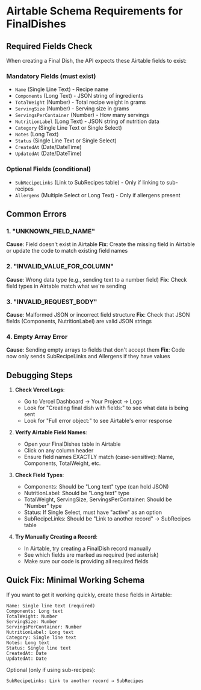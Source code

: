 # Airtable Schema Requirements for FinalDishes

## Required Fields Check

When creating a Final Dish, the API expects these Airtable fields to exist:

### Mandatory Fields (must exist)
- `Name` (Single Line Text) - Recipe name
- `Components` (Long Text) - JSON string of ingredients
- `TotalWeight` (Number) - Total recipe weight in grams
- `ServingSize` (Number) - Serving size in grams
- `ServingsPerContainer` (Number) - How many servings
- `NutritionLabel` (Long Text) - JSON string of nutrition data
- `Category` (Single Line Text or Single Select)
- `Notes` (Long Text)
- `Status` (Single Line Text or Single Select)
- `CreatedAt` (Date/DateTime)
- `UpdatedAt` (Date/DateTime)

### Optional Fields (conditional)
- `SubRecipeLinks` (Link to SubRecipes table) - Only if linking to sub-recipes
- `Allergens` (Multiple Select or Long Text) - Only if allergens present

## Common Errors

### 1. "UNKNOWN_FIELD_NAME"
**Cause**: Field doesn't exist in Airtable
**Fix**: Create the missing field in Airtable or update the code to match existing field names

### 2. "INVALID_VALUE_FOR_COLUMN"
**Cause**: Wrong data type (e.g., sending text to a number field)
**Fix**: Check field types in Airtable match what we're sending

### 3. "INVALID_REQUEST_BODY"
**Cause**: Malformed JSON or incorrect field structure
**Fix**: Check that JSON fields (Components, NutritionLabel) are valid JSON strings

### 4. Empty Array Error
**Cause**: Sending empty arrays to fields that don't accept them
**Fix**: Code now only sends SubRecipeLinks and Allergens if they have values

## Debugging Steps

1. **Check Vercel Logs**: 
   - Go to Vercel Dashboard → Your Project → Logs
   - Look for "Creating final dish with fields:" to see what data is being sent
   - Look for "Full error object:" to see Airtable's error response

2. **Verify Airtable Field Names**:
   - Open your FinalDishes table in Airtable
   - Click on any column header
   - Ensure field names EXACTLY match (case-sensitive): Name, Components, TotalWeight, etc.

3. **Check Field Types**:
   - Components: Should be "Long text" type (can hold JSON)
   - NutritionLabel: Should be "Long text" type
   - TotalWeight, ServingSize, ServingsPerContainer: Should be "Number" type
   - Status: If Single Select, must have "active" as an option
   - SubRecipeLinks: Should be "Link to another record" → SubRecipes table

4. **Try Manually Creating a Record**:
   - In Airtable, try creating a FinalDish record manually
   - See which fields are marked as required (red asterisk)
   - Make sure our code is providing all required fields

## Quick Fix: Minimal Working Schema

If you want to get it working quickly, create these fields in Airtable:

```
Name: Single line text (required)
Components: Long text
TotalWeight: Number
ServingSize: Number
ServingsPerContainer: Number
NutritionLabel: Long text
Category: Single line text
Notes: Long text
Status: Single line text
CreatedAt: Date
UpdatedAt: Date
```

Optional (only if using sub-recipes):
```
SubRecipeLinks: Link to another record → SubRecipes
```
